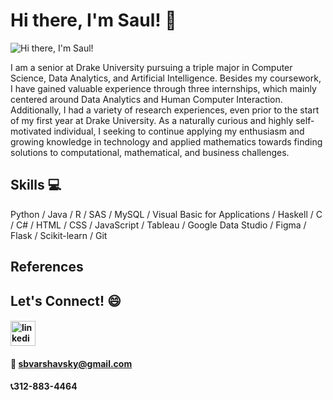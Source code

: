 # Hi there, I'm Saul! 👋
![Hi there, I'm Saul!](https://scontent.cdninstagram.com/v/t51.2885-15/355074399_804304951080357_1065169978319774400_n.jpg?stp=dst-jpg_e35&efg=eyJ2ZW5jb2RlX3RhZyI6ImltYWdlX3VybGdlbi4zMjB4MzIwLnNkciJ9&_nc_ht=scontent.cdninstagram.com&_nc_cat=109&_nc_ohc=0O4gp9q8M9IAX8pcoq2&edm=APs17CUBAAAA&ccb=7-5&ig_cache_key=MzEyODk4Mzc3ODMxODg1MzUwNw%3D%3D.2-ccb7-5&oh=00_AfAxvb1NQFOJvo6ymUGIlLEBnwBlCLDN8yFyCQltnDk0UQ&oe=6592C4D3&_nc_sid=10d13b)

I am a senior at Drake University pursuing a triple major in Computer Science, Data Analytics, and Artificial Intelligence. Besides my coursework, I have gained valuable experience through three internships, which mainly centered around Data Analytics and Human Computer Interaction. Additionally, I had a variety of research experiences, even prior to the start of my first year at Drake University. As a naturally curious and highly self-motivated individual, I seeking to continue applying my enthusiasm and growing knowledge in technology and applied mathematics towards finding solutions to computational, mathematical, and business challenges.

## Skills 💻
Python / Java / R / SAS / MySQL / Visual Basic for Applications / Haskell / C / C# / HTML / CSS / JavaScript / Tableau / Google Data Studio / Figma / Flask / Scikit-learn / Git

## References


## Let's Connect! 😄
#### [<img src='https://cdn.jsdelivr.net/npm/simple-icons@3.0.1/icons/linkedin.svg' alt='linkedin' height='40'>](https://www.linkedin.com/in/saul-v-117a28105/)
#### 📧 sbvarshavsky@gmail.com
#### 📞312-883-4464
